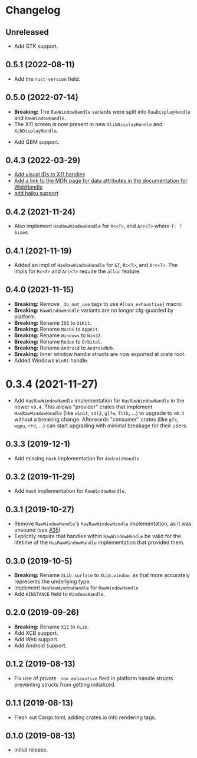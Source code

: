 # Changelog

## Unreleased

* Add GTK support.

## 0.5.1 (2022-08-11)

* Add the `rust-version` field.

## 0.5.0 (2022-07-14)

* **Breaking:** The `RawWindowHandle` variants were split into `RawDisplayHandle` and `RawWindowHandle`.
* The X11 screen is now present in new `XlibDisplayHandle` and `XcbDisplayHandle`.
- Add GBM support.

## 0.4.3 (2022-03-29)

* [Add visual IDs to X11 handles](https://github.com/rust-windowing/raw-window-handle/pull/83)
* [Add a link to the MDN page for data attributes in the documentation for WebHandle](https://github.com/rust-windowing/raw-window-handle/pull/86)
* [add haiku support](https://github.com/rust-windowing/raw-window-handle/pull/88)

## 0.4.2 (2021-11-24)

* Also implement `HasRawWindowHandle` for `Rc<T>`, and `Arc<T>` where `T: ?Sized`.

## 0.4.1 (2021-11-19)

* Added an impl of `HasRawWindowHandle` for `&T`, `Rc<T>`, and `Arc<T>`. The impls for `Rc<T>` and `Arc<T>` require the `alloc` feature.

## 0.4.0 (2021-11-15)

* **Breaking:** Remove `_do_not_use` tags to use `#[non_exhaustive]` macro
* **Breaking:** `RawWindowHandle` variants are no longer cfg-guarded by platform. 
* **Breaking:** Rename `IOS` to `UiKit`.
* **Breaking:** Rename `MacOS` to `AppKit`.
* **Breaking:** Rename `Windows` to `Win32`.
* **Breaking:** Rename `Redox` to `Orbital`.
* **Breaking:** Rename `Android` to `AndroidNdk`.
* **Breaking:** Inner window handle structs are now exported at crate root.
* Added Windows `WinRt` handle.

# 0.3.4 (2021-11-27)

* Add `HasRawWindowHandle` implementation for `HasRawWindowHandle` in the
  newer `v0.4`.
  This allows "provider" crates that implement `HasRawWindowHandle` (like
  `winit`, `sdl2`, `glfw`, `fltk`, ...) to upgrade to `v0.4` without a
  breaking change.
  Afterwards "consumer" crates (like `gfx`, `wgpu`, `rfd`, ...) can start
  upgrading with minimal breakage for their users.

## 0.3.3 (2019-12-1)

* Add missing `Hash` implementation for `AndroidHandle`.

## 0.3.2 (2019-11-29)

* Add `Hash` implementation for `RawWindowHandle`.

## 0.3.1 (2019-10-27)

* Remove `RawWindowHandle`'s `HasRawWindowHandle` implementation, as it was unsound (see [#35](https://github.com/rust-windowing/raw-window-handle/issues/35))
* Explicitly require that handles within `RawWindowHandle` be valid for the lifetime of the `HasRawWindowHandle` implementation that provided them.

## 0.3.0 (2019-10-5)

* **Breaking:** Rename `XLib.surface` to `XLib.window`, as that more accurately represents the underlying type.
* Implement `HasRawWindowHandle` for `RawWindowHandle`
* Add `HINSTANCE` field to `WindowsHandle`.

## 0.2.0 (2019-09-26)

* **Breaking:** Rename `X11` to `XLib`.
* Add XCB support.
* Add Web support.
* Add Android support.

## 0.1.2 (2019-08-13)

* Fix use of private `_non_exhaustive` field in platform handle structs preventing structs from getting initialized.

## 0.1.1 (2019-08-13)

* Flesh out Cargo.toml, adding crates.io info rendering tags.

## 0.1.0 (2019-08-13)

* Initial release.
